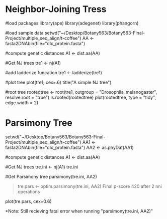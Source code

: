 # Neighbor-Joining Tress 

#load packages
library(ape)
library(adegenet)
library(phangorn)

#load sample data
setwd("~/Desktop/Botany563/Botany563-Final-Project/multiple_seq_align/t-coffee")
AA <- fasta2DNAbin(file="dlx_protein.fasta")

#compute genetic distances
A1 <- dist.aa(AA)

#Get NJ trees
tre1 <- nj(A1)

#add ladderize funcation
tre1 <- ladderize(tre1)

#plot tree
plot(tre1, cex=.6)
title("A simple NJ tree")

#root tree
rootedtree <- root(tre1, outgroup = "Drosophila_melanogaster", resolve.root = "true")
is.rooted(rootedtree)
plot(rootedtree, type = "tidy", edge.width = 2)

# Parsimony Tree

setwd("~/Desktop/Botany563/Botany563-Final-Project/multiple_seq_align/t-coffee")
AA1 <- fasta2DNAbin(file="dlx_protein.fasta")
AA2 <- as.phyDat(AA1)

#compute genetic distances
A1 <- dist.aa(AA)

#Get NJ trees
tre.ini <- nj(A1)
tre.ini

#Get Parsimony tree
parsimony(tre.ini, AA2)

> tre.pars <- optim.parsimony(tre.ini, AA2)
Final p-score 420 after  2 nni operations

plot(tre.pars, cex=0.6)

*Note: Still recieving fatal error when running "parsimony(tre.ini, AA2)"